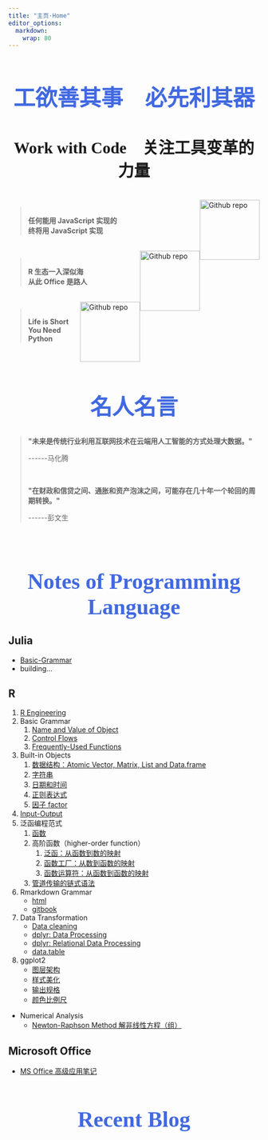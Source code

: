 ```yaml
---
title: "主页·Home"
editor_options:
  markdown:
    wrap: 80
---
```


<h1 style="font-size:44px; color:royalblue; font-family: STKaiTi, &#39;Times New Roman&#39;, Times, serif; font-weight: bold; " align="center">工欲善其事    必先利其器</h1>

<h1 style="font-size:32px; font-family: STKaiTi, &#39;Times New Roman&#39;, Times, serif; font-weight: bold; " align="center">Work with Code    关注工具变革的力量</h1>

<br/>

<img src="http://humoon-image-hosting-service.oss-cn-beijing.aliyuncs.com/img/typora/JavaScript/imgbin_node-js-javascript-web-application-express-js-computer-software-png.png" alt="Github repo" style="width:120px;float:right;"/>

> <div>
>
> <br/> <strong>任何能用 JavaScript 实现的</strong><br/> <strong>终将用
> JavaScript 实现</strong><br/>
>
> </div>

<br/>

<img src="https://cran.r-project.org/Rlogo.svg" alt="Github repo" style="width:120px;float:right;"/>

> <div>
>
> <br/> <strong>R 生态一入深似海</strong><br/> <strong>从此 Office
> 是路人</strong><br/>
>
> </div>

<br/>

<img src="http://humoon-image-hosting-service.oss-cn-beijing.aliyuncs.com/img/typora/JavaScript/python-logo.png" alt="Github repo" style="width:120px;float:right;"/>

> <div>
><br/> <strong>Life is Short</strong><br/> <strong>You Need
> Python</strong><br/>
> </div>

<br/>

<h1 style="font-size:44px; color:royalblue; font-family: STKaiTi, &#39;Times New Roman&#39;, Times, serif; font-weight: bold; " align="center">名人名言</h1>

> <div>
>
> <p>
><strong>"未来是传统行业利用互联网技术在云端用人工智能的方式处理大数据。"</strong>
> 
></p>
> 
><p align="right">
> 
>------马化腾
> 
></p>
> 
><br/>
> 
><p>
> 
><strong>"在财政和信贷之间、通胀和资产泡沫之间，可能存在几十年一个轮回的周期转换。"</strong>
> 
></p>
> 
><p align="right">
> 
>------彭文生
> 
></p>
> 
></div>

<br>

<h1 style="font-size:44px; color:royalblue; font-family: STKaiTi, &#39;Times New Roman&#39;, Times, serif; font-weight: bold; " align="center">Notes of Programming Language</h1>

## **Julia**

- [Basic-Grammar](/notes/Programming-Language/Julia/Basic-Grammar.md)
- building…



## **R**

1. [R Engineering](/notes/Programming-Language/R/00-R-Engineering/R-Engineering.html)
2. Basic Grammar
   1. [Name and Value of Object](/notes/Programming-Language/R/01-Basic-Grammar/Name-and-Value.html)
   2. [Control Flows](/notes/Programming-Language/R/01-Basic-Grammar/Control-Flows.html)
   3. [Frequently-Used Functions](/notes/Programming-Language/R/01-Basic-Grammar/Frequently-Used-Functions.html)
3. Built-in Objects
   1. [数据结构：Atomic Vector, Matrix, List and Data.frame](/notes/Programming-Language/R/02-Built-in-Objects/0202-Combined-Data-Structure.html)
   2. [字符串](/notes/Programming-Language/R/02-Built-in-Objects/0203-character-string.html)
   3. [日期和时间](/notes/Programming-Language/R/02-Built-in-Objects/0204-日期和时间.html)
   4. [正则表达式](/notes/Programming-Language/R/02-Built-in-Objects/0206-Regular-Expression.html)
   5. [因子 factor](/notes/Programming-Language/R/02-Built-in-Objects/0207-factor.html)
4. [Input-Output](/notes/Programming-Language/R/03-Input-Output/IO及解析文本.html)
5. 泛函编程范式
   1. [函数](/notes/Programming-Language/R/04-Functional/函数.html)
   2. 高阶函数（higher-order function）
      1. [泛函：从函数到数的映射](/notes/Programming-Language/R/04-Functional/functional.html)
      2. [函数工厂：从数到函数的映射](/notes/Programming-Language/R/04-Functional/function-factory.html)
      3. [函数运算符：从函数到函数的映射](/notes/Programming-Language/R/04-Functional/function-operator.html)
   3. [管道传输的链式语法](/notes/Programming-Language/R/04-Functional/pipeline.html)
6. Rmarkdown Grammar
     - [html](/notes/Programming-Language/R/06-Rmarkdown/_main.html)
     - [gitbook](/notes/Programming-Language/R/06-Rmarkdown/_book/index.html)
7. Data Transformation
     - [Data cleaning](/notes/Programming-Language/R/07-数据清洗/数据清洗和重整.html)
     - [dplyr: Data Processing](/notes/Programming-Language/R/08_数据处理/2单表数据处理.html)
     - [dplyr: Relational Data Processing](/notes/Programming-Language/R/08_数据处理/3关系数据处理.html)
     - [data.table](/notes/Programming-Language/R/08-data.table/data.table.html)
8. ggplot2
     - [图层架构](/notes/Programming-Language/R/09-ggplot2/ggplot2-grammar-1.html)
     - [样式美化](/notes/Programming-Language/R/09-ggplot2/ggplot2-grammar-2.html)
     - [输出规格](/notes/Programming-Language/R/09-ggplot2/ggplot2-series.html)
     - [颜色比例尺](/notes/Programming-Language/R/09-ggplot2/color-scale.html)

- Numerical Analysis
  - [Newton-Raphson Method 解非线性方程（组）](/notes/Programming-Language/R/98-Numerical-Analysis/Newton-Raphson.html)



## **Microsoft Office**

- [MS Office 高级应用笔记](/notes/MS-Office高级应用笔记/_book/section.html)



<h1 style="font-size:44px; color:royalblue; font-family: STKaiTi, &#39;Times New Roman&#39;, Times, serif; font-weight: bold; " align="center">Recent Blog</h1>



